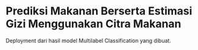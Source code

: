 # Prediksi Makanan Berserta Estimasi Gizi Menggunakan Citra Makanan
Deployment dari hasil model Multilabel Classification yang dibuat.
